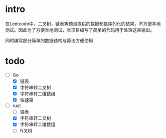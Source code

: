 # intro

在Leetcode中，二叉树，链表等题目提供的数据都是序列化的结果，不方便本地测试。因此为了方便本地测试，本项目编写了简单的代码用于处理这些输出。

同时编写部分简单的数据结构与算法方便使用
# todo

- [ ] Go
  - [x] 链表
  - [x] 字符串转二叉树
  - [x] 字符串转二维数组
  - [x] 快速幂

- [ ] rust
  - [ ] 链表
  - [x] 字符串转二叉树
  - [x] 字符串转二维数组
  - [ ] N叉树
